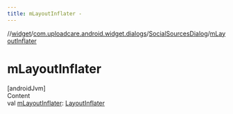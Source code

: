 ```yaml
---
title: mLayoutInflater -
---
```

//[widget](../../index.md)/[com.uploadcare.android.widget.dialogs](../index.md)/[SocialSourcesDialog](index.md)/[mLayoutInflater](m-layout-inflater.md)



# mLayoutInflater  
[androidJvm]  
Content  
val [mLayoutInflater](m-layout-inflater.md): [LayoutInflater](https://developer.android.com/reference/kotlin/android/view/LayoutInflater.html)  



